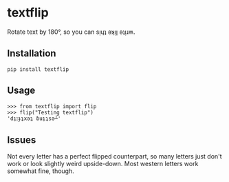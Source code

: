 # textflip

Rotate text by 180°, so you can sı̣ɥʇ ǝʞı̣ן ǝʇı̣ɹʍ.

## Installation

    pip install textflip

## Usage

    >>> from textflip import flip
    >>> flip("Testing textflip")
    'dı̣ןɟʇxǝʇ ɓuı̣ʇsǝ┴'

## Issues

Not every letter has a perfect flipped counterpart, so many letters just don't work or look slightly weird upside-down. Most western letters work somewhat fine, though.
